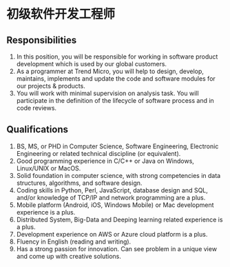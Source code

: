 # 初级软件开发工程师


## Responsibilities

1. In this position, you will be responsible for working in software product development which is used by our global customers.
2. As a programmer at Trend Micro, you will help to design, develop, maintains, implements and update the code and software modules for our projects & products.
3. You will work with minimal supervision on analysis task. You will participate in the definition of the lifecycle of software process and in code reviews.


## Qualifications

1. BS, MS, or PHD in Computer Science, Software Engineering, Electronic Engineering or related technical discipline (or equivalent).
2. Good programming experience in C/C++ or Java on Windows, Linux/UNIX or MacOS.
3. Solid foundation in computer science, with strong competencies in data structures, algorithms, and software design.
4. Coding skills in Python, Perl, JavaScript, database design and SQL, and/or knowledge of TCP/IP and network programming are a plus.
5. Mobile platform (Android, iOS, Windows Mobile) or Mac development experience is a plus.
6. Distributed System, Big-Data and Deeping learning related experience is a plus.
7. Development experience on AWS or Azure cloud platform is a plus.
8. Fluency in English (reading and writing).
9. Has a strong passion for innovation. Can see problem in a unique view and come up with creative solutions.